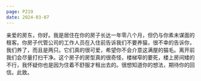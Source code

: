 ```yaml
---
page: P219
date: 2024-03-07
---
```


亲爱的房东，你好。我是居住在你的房子长达一年零八个月，但仍与你素未谋面的租客。你房子代管公司的工作人员在入住前告诉我们不要养猫，很不幸的告诉你，我们养了，而且是两只。它们真的很可爱，希望你不会介意这满屋的猫毛。离开前我们会尽量打扫干净。这个房子的房型真的很奇怪，楼梯窄的要死，楼上房间矮的不行，我怀疑你也是因为住着不舒服才租出去的。很想知道你的想法，期待你的回信。此致。